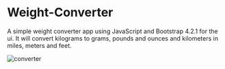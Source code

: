 # Weight-Converter
A simple weight converter app using JavaScript and Bootstrap 4.2.1 for the ui. It will convert kilograms to grams, 
pounds and ounces and kilometers in miles, meters and feet.

![converter](https://user-images.githubusercontent.com/31374652/50723537-f119cb00-10e7-11e9-9864-5ccafc5ac912.png)

